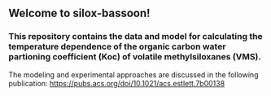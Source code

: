 ## Welcome to silox-bassoon!

### This repository contains the data and model for calculating the temperature dependence of the organic carbon water partioning coefficient (Koc) of volatile methylsiloxanes (VMS).

The modeling and experimental approaches are discussed in the following publication: https://pubs.acs.org/doi/10.1021/acs.estlett.7b00138

